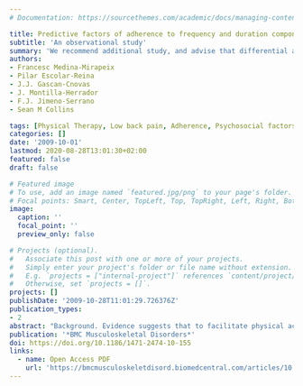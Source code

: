 ```yaml
---
# Documentation: https://sourcethemes.com/academic/docs/managing-content/

title: Predictive factors of adherence to frequency and duration components in home exercise programs for neck and low back pain
subtitle: 'An observational study'
summary: 'We recommend additional study, and advise that differential attention be given in clinical practice to each exercise component for improving adherence.'
authors:
- Francesc Medina-Mirapeix 
- Pilar Escolar-Reina
- J.J. Gascan-Cnovas
- J. Montilla-Herrador
- F.J. Jimeno-Serrano
- Sean M Collins

tags: [Physical Therapy, Low back pain, Adherence, Psychosocial factors]
categories: []
date: '2009-10-01'
lastmod: 2020-08-28T13:01:30+02:00
featured: false
draft: false

# Featured image
# To use, add an image named `featured.jpg/png` to your page's folder.
# Focal points: Smart, Center, TopLeft, Top, TopRight, Left, Right, BottomLeft, Bottom, BottomRight.
image:
  caption: ''
  focal_point: ''
  preview_only: false

# Projects (optional).
#   Associate this post with one or more of your projects.
#   Simply enter your project's folder or file name without extension.
#   E.g. `projects = ["internal-project"]` references `content/project/deep-learning/index.md`.
#   Otherwise, set `projects = []`.
projects: []
publishDate: '2009-10-28T11:01:29.726376Z'
publication_types:
- 2
abstract: "Background. Evidence suggests that to facilitate physical activity sedentary people may adhere to one component of exercise prescriptions (intensity, duration or frequency) without adhering to other components. Some experts have provided evidence for determinants of adherence to different components among healthy people. However, our understanding remains scarce in this area for patients with neck or low back pain. The aims of this study are to determine whether patients with neck or low back pain have different rates of adherence to exercise components of frequency per week and duration per session when prescribed with a home exercise program, and to identify if adherence to both exercise components have distinct predictive factors. Methods. A cohort of one hundred eighty-four patients with chronic neck or low back pain who attended physiotherapy in eight primary care centers were studied prospectively one month after intervention. The study had three measurement periods: at baseline (measuring characteristics of patients and pain), at the end of physiotherapy intervention (measuring characteristics of the home exercise program) and a month later (measuring professional behaviors during clinical encounters, environmental factors and self-efficacy, and adherence behavior). Results. Adherence to duration per session (70.9 percent +/- 7.1) was more probable than adherence to frequency per week (60.7 percent +/- 7.0). Self-efficacy was a relevant factor for both exercise components (p < 0.05). The total number of exercises prescribed was predictive of frequency adherence (p < 0.05). Professional behaviors have a distinct influence on exercise components. Frequency adherence is more probable if patients received clarification of their doubts (adjusted OR: 4.1; p < 0.05), and duration adherence is more probable if they are supervised during the learning of exercises (adjusted OR: 3.3; p < 0.05). Conclusion. We have shown in a clinic-based study that adherence to exercise prescription frequency and duration components have distinct levels and predictive factors. We recommend additional study, and advise that differential attention be given in clinical practice to each exercise component for improving adherence."
publication: '*BMC Musculoskeletal Disorders*'
doi: https://doi.org/10.1186/1471-2474-10-155
links:
  - name: Open Access PDF
    url: 'https://bmcmusculoskeletdisord.biomedcentral.com/articles/10.1186/1471-2474-10-155'
---
```

